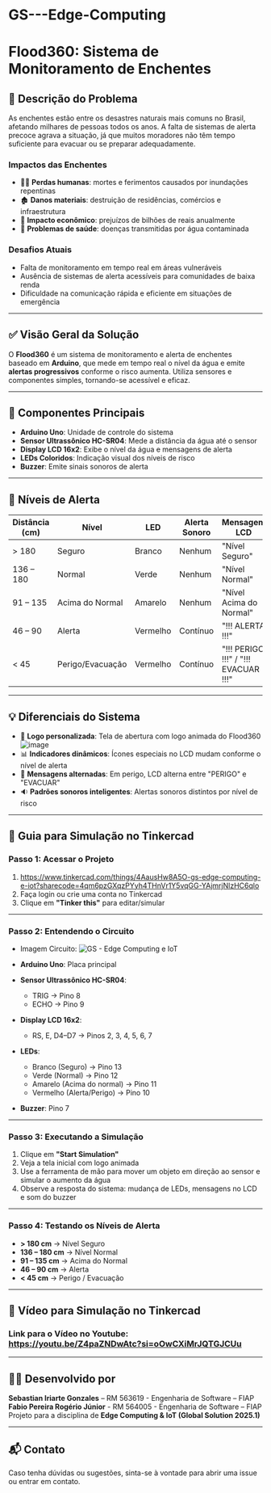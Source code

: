 # GS---Edge-Computing

# Flood360: Sistema de Monitoramento de Enchentes

## 🌊 Descrição do Problema

As enchentes estão entre os desastres naturais mais comuns no Brasil, afetando milhares de pessoas todos os anos. A falta de sistemas de alerta precoce agrava a situação, já que muitos moradores não têm tempo suficiente para evacuar ou se preparar adequadamente.

### Impactos das Enchentes
- 🧍‍♂️ **Perdas humanas**: mortes e ferimentos causados por inundações repentinas  
- 🏚️ **Danos materiais**: destruição de residências, comércios e infraestrutura  
- 💸 **Impacto econômico**: prejuízos de bilhões de reais anualmente  
- 🦠 **Problemas de saúde**: doenças transmitidas por água contaminada  

### Desafios Atuais
- Falta de monitoramento em tempo real em áreas vulneráveis  
- Ausência de sistemas de alerta acessíveis para comunidades de baixa renda  
- Dificuldade na comunicação rápida e eficiente em situações de emergência  

---

## ✅ Visão Geral da Solução

O **Flood360** é um sistema de monitoramento e alerta de enchentes baseado em **Arduino**, que mede em tempo real o nível da água e emite **alertas progressivos** conforme o risco aumenta. Utiliza sensores e componentes simples, tornando-se acessível e eficaz.

---

## 🔧 Componentes Principais

- **Arduino Uno**: Unidade de controle do sistema  
- **Sensor Ultrassônico HC-SR04**: Mede a distância da água até o sensor  
- **Display LCD 16x2**: Exibe o nível da água e mensagens de alerta  
- **LEDs Coloridos**: Indicação visual dos níveis de risco  
- **Buzzer**: Emite sinais sonoros de alerta  

---

## 🚦 Níveis de Alerta

| Distância (cm) | Nível               | LED     | Alerta Sonoro     | Mensagem LCD                     |
|----------------|---------------------|---------|--------------------|----------------------------------|
| > 180          | Seguro              | Branco  | Nenhum             | "Nível Seguro"                   |
| 136 – 180      | Normal              | Verde   | Nenhum             | "Nível Normal"                   |
| 91 – 135       | Acima do Normal     | Amarelo | Nenhum             | "Nível Acima do Normal"          |
| 46 – 90        | Alerta              | Vermelho| Contínuo           | "!!! ALERTA !!!"                 |
| < 45           | Perigo/Evacuação    | Vermelho| Contínuo           | "!!! PERIGO !!!" / "!!! EVACUAR !!!" |

---

## 💡 Diferenciais do Sistema

- 🎨 **Logo personalizada**: Tela de abertura com logo animada do Flood360  ![image](https://github.com/user-attachments/assets/8af0bb0e-db68-47d6-b9d8-dfdece083ca9)
- 📊 **Indicadores dinâmicos**: Ícones especiais no LCD mudam conforme o nível de alerta  
- 🔁 **Mensagens alternadas**: Em perigo, LCD alterna entre "PERIGO" e "EVACUAR"  
- 🔉 **Padrões sonoros inteligentes**: Alertas sonoros distintos por nível de risco  

---

## 🧪 Guia para Simulação no Tinkercad

### Passo 1: Acessar o Projeto
1. https://www.tinkercad.com/things/4AausHw8A5O-gs-edge-computing-e-iot?sharecode=4qm6pzGXqzPYyh4THnVr1Y5vqGG-YAjmrjNlzHC6qlo
2. Faça login ou crie uma conta no Tinkercad  
3. Clique em **"Tinker this"** para editar/simular

---

### Passo 2: Entendendo o Circuito

- Imagem Circuito: ![GS - Edge Computing e IoT](https://github.com/user-attachments/assets/900d8555-bcdb-4fea-ab0c-099d807cbbe9)

- **Arduino Uno**: Placa principal  
- **Sensor Ultrassônico HC-SR04**:  
  - TRIG → Pino 8  
  - ECHO → Pino 9  
- **Display LCD 16x2**:  
  - RS, E, D4–D7 → Pinos 2, 3, 4, 5, 6, 7  
- **LEDs**:  
  - Branco (Seguro) → Pino 13  
  - Verde (Normal) → Pino 12  
  - Amarelo (Acima do normal) → Pino 11  
  - Vermelho (Alerta/Perigo) → Pino 10  
- **Buzzer**: Pino 7  



---

### Passo 3: Executando a Simulação

1. Clique em **"Start Simulation"**  
2. Veja a tela inicial com logo animada  
3. Use a ferramenta de mão para mover um objeto em direção ao sensor e simular o aumento da água  
4. Observe a resposta do sistema: mudança de LEDs, mensagens no LCD e som do buzzer  

---

### Passo 4: Testando os Níveis de Alerta

- **> 180 cm** → Nível Seguro  
- **136 – 180 cm** → Nível Normal  
- **91 – 135 cm** → Acima do Normal  
- **46 – 90 cm** → Alerta  
- **< 45 cm** → Perigo / Evacuação  


---

## 📸 Vídeo para Simulação no Tinkercad

### Link para o Vídeo no Youtube: https://youtu.be/Z4paZNDwAtc?si=oOwCXiMrJQTGJCUu

---

## 👨‍🔬 Desenvolvido por

**Sebastian Iriarte Gonzales** – RM 563619 - Engenharia de Software – FIAP  
**Fabio Pereira Rogério Júnior** - RM 564005 - Engenharia de Software – FIAP  
Projeto para a disciplina de **Edge Computing & IoT (Global Solution 2025.1)**  

---

## 📬 Contato

Caso tenha dúvidas ou sugestões, sinta-se à vontade para abrir uma issue ou entrar em contato.


